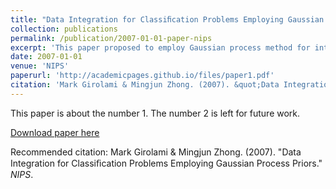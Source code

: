```yaml
---
title: "Data Integration for Classiﬁcation Problems Employing Gaussian Process Priors"
collection: publications
permalink: /publication/2007-01-01-paper-nips
excerpt: 'This paper proposed to employ Gaussian process method for integrating data sources.'
date: 2007-01-01
venue: 'NIPS'
paperurl: 'http://academicpages.github.io/files/paper1.pdf'
citation: 'Mark Girolami & Mingjun Zhong. (2007). &quot;Data Integration for Classiﬁcation Problems Employing Gaussian Process Priors.&quot; <i>NIPS</i>. 1(1).'
---
```

This paper is about the number 1. The number 2 is left for future work.

[Download paper here](http://papers.nips.cc/paper/3065-data-integration-for-classification-problems-employing-gaussian-process-priors.pdf)

Recommended citation: Mark Girolami & Mingjun Zhong. (2007). "Data Integration for Classiﬁcation Problems Employing Gaussian Process Priors." <i>NIPS</i>. 
